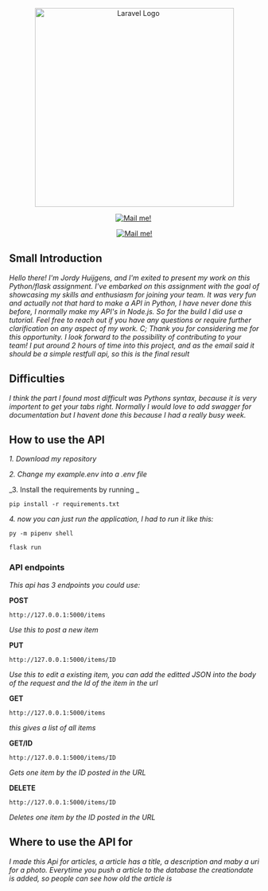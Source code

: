 <p align="center"><a href="https://laravel.com" target="_blank"><img src="https://img-c.udemycdn.com/course/750x422/3526008_d891_5.jpg" width="400" alt="Laravel Logo"></a></p>
<p align="center">
<a href="https://www.linkedin.com/in/jordy-huijgens-319406250/"><img src="https://img.shields.io/badge/LinkedIn-blue" alt="Mail me!"></a>
<a><img src="https://komarev.com/ghpvc/?username=certifiedbadb&style=flat-square&color=blue" alt=""/></p></a>
    
</p>
<p align="center">
<a href="mailto:jordy.huijgens@outlook.com"><img src="https://img.shields.io/badge/Gmail-D14836?style=for-the-badge&logo=gmail&logoColor=white" alt="Mail me!"></a>
</p>

## Small Introduction
_Hello there! I'm Jordy Huijgens, and I'm exited to present my work on this Python/flask assignment. I've embarked on this assignment with the goal of showcasing my skills and enthusiasm for joining your team. It was very fun 
and actually not that hard to make a API in Python, I have never done this before, I normally make my API's in Node.js. So for the build I did use a tutorial.
Feel free to reach out if you have any questions or require further clarification on any aspect of my work. C;
Thank you for considering me for this opportunity. I look forward to the possibility of contributing to your team!
I put around 2 hours of time into this project, and as the email said it should be a simple restfull api, so this is the final result_

## Difficulties

_I think the part I found most difficult was Pythons syntax, because it is very importent to get your tabs right.
Normally I would love to add swagger for documentation but I havent done this because I had a really busy week._

## How to use the API

_1. Download my repository_

_2. Change my example.env into a .env file_

_3. Install the requirements by running _
``` 
pip install -r requirements.txt
```
_4. now you can just run the application, I had to run it like this:_
``` 
py -m pipenv shell
```
``` 
flask run
```

### API endpoints
_This api has 3 endpoints you could use:_

**POST**
``` 
http://127.0.0.1:5000/items
``` 
_Use this to post a new item_

**PUT**
``` 
http://127.0.0.1:5000/items/ID
``` 
_Use this to edit a existing item, you can add the editted JSON into the body of the request and the Id of the item in the url_

**GET**
``` 
http://127.0.0.1:5000/items
``` 
_this gives a list of all items_

**GET/ID**
``` 
http://127.0.0.1:5000/items/ID
``` 
_Gets one item by the ID posted in the URL_


**DELETE**
``` 
http://127.0.0.1:5000/items/ID
``` 
_Deletes one item by the ID posted in the URL_

## Where to use the API for
_I made this Api for articles, a article has a title, a description and maby a uri for a photo.
Everytime you push a article to the database the creationdate is added, so people can see how old the article is_


